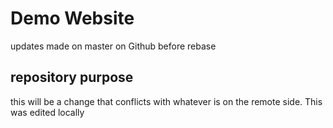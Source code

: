# Demo Website

updates made on master on Github before rebase

## repository purpose

this will be a change that
conflicts with whatever is on the remote side.
This was edited locally